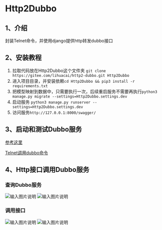 # Http2Dubbo

## 1、介绍
封装Telnet命令，并使用django提供http转发dubbo接口

## 2、安装教程

1. 拉取代码放在Http2Dubbo这个文件夹 `git clone https://gitee.com/lihuacai/http2-dubbo.git Http2Dubbo`
2. 进入项目目录，并安装依赖`cd Http2Dubbo && pip3 install -r requirements.txt`
3. 把模型映射到数据中，只需要执行一次，后续重启服务不需要再执行`python3 manage.py migrate --settings=Http2Dubbo.settings.dev`
4. 启动服务 `python3 manage.py runserver --settings=Http2Dubbo.settings.dev`
5. 访问服务`http://127.0.0.1:8000/swagger/`



## 3、启动和测试Dubbo服务
[参考这里](https://github.com/lihuacai168/dubbo-docker.git)

[Telnet调用dubbo命令](http://dubbo.apache.org/zh-cn/docs/user/references/telnet.html)

## 4、Http接口调用Dubbo服务
### 查询Dubbo服务
![输入图片说明](https://images.gitee.com/uploads/images/2020/1004/180827_00918537_136413.png "屏幕截图.png")
![输入图片说明](https://images.gitee.com/uploads/images/2020/1004/180913_74a49a14_136413.png "屏幕截图.png")

### 调用接口
![输入图片说明](https://images.gitee.com/uploads/images/2020/1004/181025_db8cdb17_136413.png "屏幕截图.png")
![输入图片说明](https://images.gitee.com/uploads/images/2020/1004/181049_969b8b2c_136413.png "屏幕截图.png")